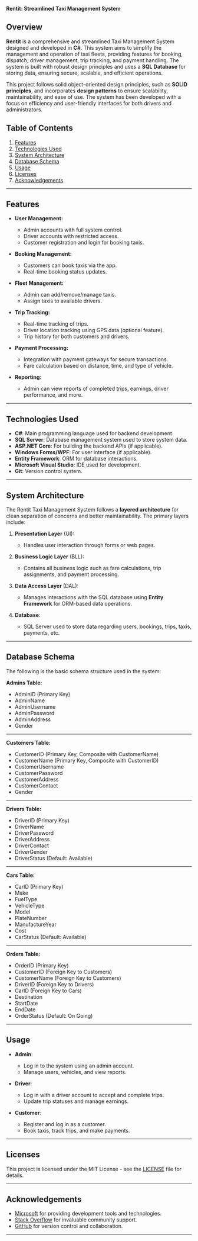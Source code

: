 **Rentit: Streamlined Taxi Management System**

## Overview

**Rentit** is a comprehensive and streamlined Taxi Management System designed and developed in **C#**. This system aims to simplify the management and operation of taxi fleets, providing features for booking, dispatch, driver management, trip tracking, and payment handling. The system is built with robust design principles and uses a **SQL Database** for storing data, ensuring secure, scalable, and efficient operations.

This project follows solid object-oriented design principles, such as **SOLID principles**, and incorporates **design patterns** to ensure scalability, maintainability, and ease of use. The system has been developed with a focus on efficiency and user-friendly interfaces for both drivers and administrators.

## Table of Contents

1. [Features](#features)
2. [Technologies Used](#technologies-used)
3. [System Architecture](#system-architecture)
4. [Database Schema](#database-schema)
5. [Usage](#usage)
6. [Licenses](#licenses)
7. [Acknowledgements](#acknowledgements)

---

## Features

- **User Management:**
  - Admin accounts with full system control.
  - Driver accounts with restricted access.
  - Customer registration and login for booking taxis.
  
- **Booking Management:**
  - Customers can book taxis via the app.
  - Real-time booking status updates.
  
- **Fleet Management:**
  - Admin can add/remove/manage taxis.
  - Assign taxis to available drivers.
  
- **Trip Tracking:**
  - Real-time tracking of trips.
  - Driver location tracking using GPS data (optional feature).
  - Trip history for both customers and drivers.
  
- **Payment Processing:**
  - Integration with payment gateways for secure transactions.
  - Fare calculation based on distance, time, and type of vehicle.
  
- **Reporting:**
  - Admin can view reports of completed trips, earnings, driver performance, and more.

---

## Technologies Used

- **C#**: Main programming language used for backend development.
- **SQL Server**: Database management system used to store system data.
- **ASP.NET Core**: For building the backend APIs (if applicable).
- **Windows Forms/WPF**: For user interface (if applicable).
- **Entity Framework**: ORM for database interactions.
- **Microsoft Visual Studio**: IDE used for development.
- **Git**: Version control system.

---

## System Architecture

The Rentit Taxi Management System follows a **layered architecture** for clean separation of concerns and better maintainability. The primary layers include:

1. **Presentation Layer** (UI):
   - Handles user interaction through forms or web pages.
   
2. **Business Logic Layer** (BLL):
   - Contains all business logic such as fare calculations, trip assignments, and payment processing.
   
3. **Data Access Layer** (DAL):
   - Manages interactions with the SQL database using **Entity Framework** for ORM-based data operations.

4. **Database**:
   - SQL Server used to store data regarding users, bookings, trips, taxis, payments, etc.

---

## Database Schema

The following is the basic schema structure used in the system:

**Admins Table:**

- AdminID (Primary Key)  
- AdminName  
- AdminUsername  
- AdminPassword  
- AdminAddress  
- Gender  

---

**Customers Table:**

- CustomerID (Primary Key, Composite with CustomerName)  
- CustomerName (Primary Key, Composite with CustomerID)  
- CustomerUsername  
- CustomerPassword  
- CustomerAddress  
- CustomerContact  
- Gender  

---

**Drivers Table:**

- DriverID (Primary Key)  
- DriverName  
- DriverPassword  
- DriverAddress  
- DriverContact  
- DriverGender  
- DriverStatus (Default: Available)  

---

**Cars Table:**

- CarID (Primary Key)  
- Make  
- FuelType  
- VehicleType  
- Model  
- PlateNumber  
- ManufactureYear  
- Cost  
- CarStatus (Default: Available)  

---

**Orders Table:**

- OrderID (Primary Key)  
- CustomerID (Foreign Key to Customers)  
- CustomerName (Foreign Key to Customers)  
- DriverID (Foreign Key to Drivers)  
- CarID (Foreign Key to Cars)  
- Destination  
- StartDate  
- EndDate  
- OrderStatus (Default: On Going)  

---

## Usage

- **Admin**: 
  - Log in to the system using an admin account.
  - Manage users, vehicles, and view reports.

- **Driver**: 
  - Log in with a driver account to accept and complete trips.
  - Update trip statuses and manage earnings.

- **Customer**: 
  - Register and log in as a customer.
  - Book taxis, track trips, and make payments.

---

## Licenses

This project is licensed under the MIT License - see the [LICENSE](LICENSE) file for details.

---

## Acknowledgements

- [Microsoft](https://www.microsoft.com) for providing development tools and technologies.
- [Stack Overflow](https://stackoverflow.com) for invaluable community support.
- [GitHub](https://github.com) for version control and collaboration.

---
